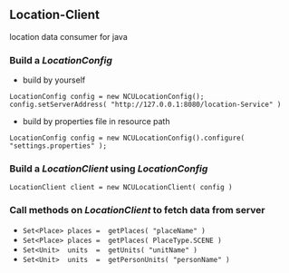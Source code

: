 ## Location-Client
location data consumer for java

### Build a *LocationConfig*
- build by yourself
```
LocationConfig config = new NCULocationConfig();
config.setServerAddress( "http://127.0.0.1:8080/location-Service" )
```
- build by properties file in resource path
```
LocationConfig config = new NCULocationConfig().configure( "settings.properties" );
```

### Build a *LocationClient* using *LocationConfig*
```
LocationClient client = new NCULocationClient( config )
```

### Call methods on *LocationClient* to fetch data from server
- ``` Set<Place> places =  getPlaces( "placeName" ) ```
- ``` Set<Place> places =  getPlaces( PlaceType.SCENE ) ```
- ``` Set<Unit>  units  =  getUnits( "unitName" ) ```
- ``` Set<Unit>  units  =  getPersonUnits( "personName" ) ```
